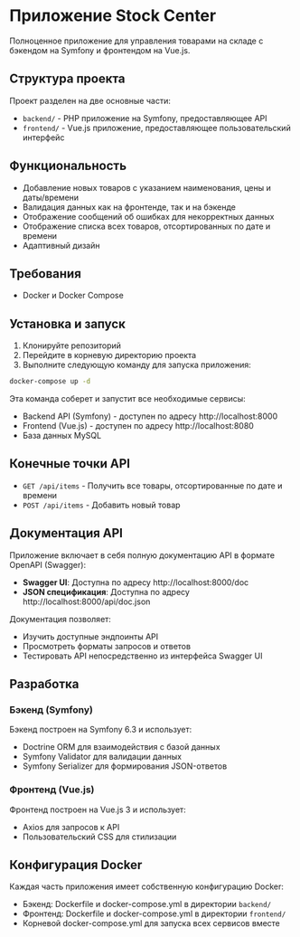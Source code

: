 # Приложение Stock Center

Полноценное приложение для управления товарами на складе с бэкендом на Symfony и фронтендом на Vue.js.

## Структура проекта

Проект разделен на две основные части:

- `backend/` - PHP приложение на Symfony, предоставляющее API
- `frontend/` - Vue.js приложение, предоставляющее пользовательский интерфейс

## Функциональность

- Добавление новых товаров с указанием наименования, цены и даты/времени
- Валидация данных как на фронтенде, так и на бэкенде
- Отображение сообщений об ошибках для некорректных данных
- Отображение списка всех товаров, отсортированных по дате и времени
- Адаптивный дизайн

## Требования

- Docker и Docker Compose

## Установка и запуск

1. Клонируйте репозиторий
2. Перейдите в корневую директорию проекта
3. Выполните следующую команду для запуска приложения:

```bash
docker-compose up -d
```

Эта команда соберет и запустит все необходимые сервисы:
- Backend API (Symfony) - доступен по адресу http://localhost:8000
- Frontend (Vue.js) - доступен по адресу http://localhost:8080
- База данных MySQL

## Конечные точки API

- `GET /api/items` - Получить все товары, отсортированные по дате и времени
- `POST /api/items` - Добавить новый товар

## Документация API

Приложение включает в себя полную документацию API в формате OpenAPI (Swagger):

- **Swagger UI**: Доступна по адресу http://localhost:8000/doc
- **JSON спецификация**: Доступна по адресу http://localhost:8000/api/doc.json

Документация позволяет:
- Изучить доступные эндпоинты API
- Просмотреть форматы запросов и ответов
- Тестировать API непосредственно из интерфейса Swagger UI

## Разработка

### Бэкенд (Symfony)

Бэкенд построен на Symfony 6.3 и использует:
- Doctrine ORM для взаимодействия с базой данных
- Symfony Validator для валидации данных
- Symfony Serializer для формирования JSON-ответов

### Фронтенд (Vue.js)

Фронтенд построен на Vue.js 3 и использует:
- Axios для запросов к API
- Пользовательский CSS для стилизации

## Конфигурация Docker

Каждая часть приложения имеет собственную конфигурацию Docker:
- Бэкенд: Dockerfile и docker-compose.yml в директории `backend/`
- Фронтенд: Dockerfile и docker-compose.yml в директории `frontend/`
- Корневой docker-compose.yml для запуска всех сервисов вместе

